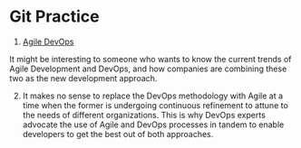 # Git Practice
1. [Agile DevOps](https://www.toolbox.com/tech/devops/articles/why-agile-devops-is-now-the-default-standard-for-software-development/)

It might be interesting to someone who wants to know the current trends of Agile Development and DevOps, and how companies are combining these two as the new development approach.

2. It makes no sense to replace the DevOps methodology with Agile at a time when the former is undergoing continuous refinement to attune to the needs of different organizations. This is why DevOps experts advocate the use of Agile and DevOps processes in tandem to enable developers to get the best out of both approaches. 

